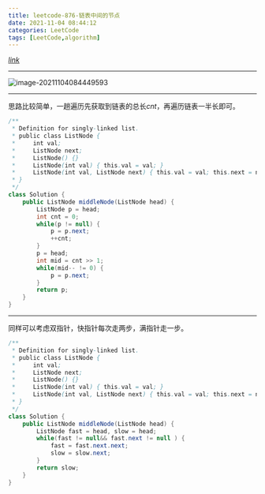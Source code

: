 ```yaml
---
title: leetcode-876-链表中间的节点
date: 2021-11-04 08:44:12
categories: LeetCode
tags: [LeetCode,algorithm]
---
```


[$link$](https://leetcode-cn.com/problems/middle-of-the-linked-list/)

<hr/>

![image-20211104084449593](https://gitee.com/cao_ziqiang/img/raw/master/20211104084449.png)

<hr/>

思路比较简单，一趟遍历先获取到链表的总长$cnt$，再遍历链表一半长即可。

```java
/**
 * Definition for singly-linked list.
 * public class ListNode {
 *     int val;
 *     ListNode next;
 *     ListNode() {}
 *     ListNode(int val) { this.val = val; }
 *     ListNode(int val, ListNode next) { this.val = val; this.next = next; }
 * }
 */
class Solution {
    public ListNode middleNode(ListNode head) {
        ListNode p = head;
        int cnt = 0;
        while(p != null) {
            p = p.next;
            ++cnt;
        }
        p = head;
        int mid = cnt >> 1;
        while(mid-- != 0) {
            p = p.next;
        }
        return p;
    }
}
```

<hr/>

同样可以考虑双指针，快指针每次走两步，满指针走一步。

```java
/**
 * Definition for singly-linked list.
 * public class ListNode {
 *     int val;
 *     ListNode next;
 *     ListNode() {}
 *     ListNode(int val) { this.val = val; }
 *     ListNode(int val, ListNode next) { this.val = val; this.next = next; }
 * }
 */
class Solution {
    public ListNode middleNode(ListNode head) {
        ListNode fast = head, slow = head;
        while(fast != null&& fast.next != null ) {
            fast = fast.next.next;
            slow = slow.next;
        }
        return slow;
    }
}
```

